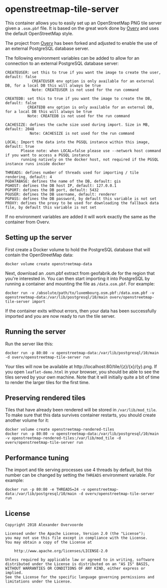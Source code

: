 # openstreetmap-tile-server

This container allows you to easily set up an OpenStreetMap PNG tile server given a `.osm.pbf` file. It is based on the great work done by [Overv](https://github.com/Overv/openstreetmap-tile-server) and uses the default OpenStreetMap style.

The project from [Overv](https://github.com/Overv/openstreetmap-tile-server) has been forked and adjusted to enable the use of an external PostgreSQL database server.

The following environment variables can be added to allow for an connection to an external PostgreSQL database server:

    CREATEUSER: set this to true if you want the image to create the user, default: false
                CREATEUSER env option is only available for an external DB, for a local DB this will always be true
                Note: CREATEUSER is not used for the run command

    CREATEDB: set this to true if you want the image to create the DB, default: false
              CREATEDB env option is only available for an external DB, for a local DB this will always be true
              Note: CREATEDB is not used for the run command

    CACHESIZE: defines the cache size used during import. Size in MB, default: 2048
               Note: CACHESIZE is not used for the run command
           
    LOCAL: Import the data into the PGSQL instance within this image, default: true
           Please note: when LOCAL=false please use --network host command if you want to access a PGSQL instance
           running natively on the docker host, not required if the PGSQL instance runs inside docker
 
    THREADS: defines number of threads used for importing / tile rendering, default: 4
    PGDATABASE: defines the name of the DB, default: gis
    PGHOST: defines the DB host IP, default: 127.0.0.1
    PGPORT: defines the DB port, default: 5432
    PGUSER: defines the DB username, default: renderer
    PGPASS: defines the DB password, by default this variable is not set
    PROXY: defines the proxy to be used for downloading the fallback data file, by default this variable is not set


If no environment variables are added it will work exactly the same as the container from Overv.

## Setting up the server

First create a Docker volume to hold the PostgreSQL database that will contain the OpenStreetMap data:

    docker volume create openstreetmap-data

Next, download an .osm.pbf extract from geofabrik.de for the region that you're interested in. You can then start importing it into PostgreSQL by running a container and mounting the file as `/data.osm.pbf`. For example:

    docker run -v /absolute/path/to/luxembourg.osm.pbf:/data.osm.pbf -v openstreetmap-data:/var/lib/postgresql/10/main overv/openstreetmap-tile-server import

If the container exits without errors, then your data has been successfully imported and you are now ready to run the tile server.

## Running the server

Run the server like this:

    docker run -p 80:80 -v openstreetmap-data:/var/lib/postgresql/10/main -d overv/openstreetmap-tile-server run

Your tiles will now be available at http://localhost:80/tile/{z}/{x}/{y}.png. If you open `leaflet-demo.html` in your browser, you should be able to see the tiles served by your own machine. Note that it will initially quite a bit of time to render the larger tiles for the first time.

## Preserving rendered tiles

Tiles that have already been rendered will be stored in `/var/lib/mod_tile`. To make sure that this data survives container restarts, you should create another volume for it:

    docker volume create openstreetmap-rendered-tiles
    docker run -p 80:80 -v openstreetmap-data:/var/lib/postgresql/10/main -v openstreetmap-rendered-tiles:/var/lib/mod_tile -d overv/openstreetmap-tile-server run

## Performance tuning

The import and tile serving processes use 4 threads by default, but this number can be changed by setting the `THREADS` environment variable. For example:

    docker run -p 80:80 -e THREADS=24 -v openstreetmap-data:/var/lib/postgresql/10/main -d overv/openstreetmap-tile-server run

## License

```
Copyright 2018 Alexander Overvoorde

Licensed under the Apache License, Version 2.0 (the "License");
you may not use this file except in compliance with the License.
You may obtain a copy of the License at

    http://www.apache.org/licenses/LICENSE-2.0

Unless required by applicable law or agreed to in writing, software
distributed under the License is distributed on an "AS IS" BASIS,
WITHOUT WARRANTIES OR CONDITIONS OF ANY KIND, either express or implied.
See the License for the specific language governing permissions and
limitations under the License.
```
